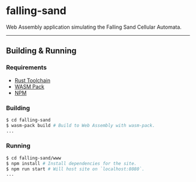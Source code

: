 # **falling-sand**
Web Assembly application simulating the Falling Sand Cellular Automata.


---


## **Building & Running**

### Requirements
- <a href="https://www.rust-lang.org/tools/install">Rust Toolchain</a>
- <a href="https://rustwasm.github.io/wasm-pack/installer/">WASM Pack</a>
- <a href="https://docs.npmjs.com/getting-started">NPM</a>

### Building
```bash
$ cd falling-sand
$ wasm-pack build # Build to Web Assembly with wasm-pack.
...
```

### Running
```bash
$ cd falling-sand/www
$ npm install # Install dependencies for the site.
$ npm run start # Will host site on `localhost:8080`.
...
```